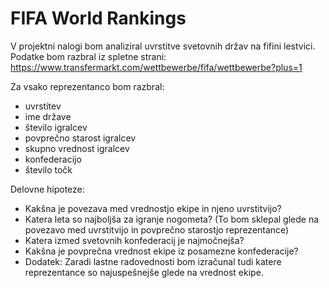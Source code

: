 # FIFA World Rankings

V projektni nalogi bom analiziral uvrstitve svetovnih držav na fifini lestvici. Podatke bom razbral iz spletne strani: https://www.transfermarkt.com/wettbewerbe/fifa/wettbewerbe?plus=1

Za vsako reprezentanco bom razbral:
* uvrstitev
* ime države
* število igralcev
* povprečno starost igralcev
* skupno vrednost igralcev
* konfederacijo
* število točk

Delovne hipoteze:
* Kakšna je povezava med vrednostjo ekipe in njeno uvrstitvijo?
* Katera leta so najboljša za igranje nogometa? (To bom sklepal glede na povezavo med uvrstitvijo in povprečno starostjo reprezentance)
* Katera izmed svetovnih konfederacij je najmočnejša?
* Kakšna je povprečna vrednost ekipe iz posamezne konfederacije?
* Dodatek: Zaradi lastne radovednosti bom izračunal tudi katere reprezentance so najuspešnejše glede na vrednost ekipe.
